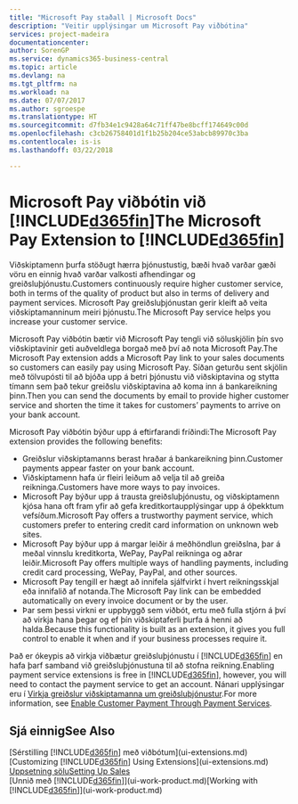```yaml
---
title: "Microsoft Pay staðall | Microsoft Docs"
description: "Veitir upplýsingar um Microsoft Pay viðbótina"
services: project-madeira
documentationcenter: 
author: SorenGP
ms.service: dynamics365-business-central
ms.topic: article
ms.devlang: na
ms.tgt_pltfrm: na
ms.workload: na
ms.date: 07/07/2017
ms.author: sgroespe
ms.translationtype: HT
ms.sourcegitcommit: d7fb34e1c9428a64c71ff47be8bcff174649c00d
ms.openlocfilehash: c3cb26758401d1f1b25b204ce53abcb89970c3ba
ms.contentlocale: is-is
ms.lasthandoff: 03/22/2018

---
```

# <a name="the-microsoft-pay-extension-to-included365finincludesd365finlongmdmd"></a><span data-ttu-id="c9398-103">Microsoft Pay viðbótin við [!INCLUDE[d365fin](includes/d365fin_long_md.md)]</span><span class="sxs-lookup"><span data-stu-id="c9398-103">The Microsoft Pay Extension to [!INCLUDE[d365fin](includes/d365fin_long_md.md)]</span></span>
<span data-ttu-id="c9398-104">Viðskiptamenn þurfa stöðugt hærra þjónustustig, bæði hvað varðar gæði vöru en einnig hvað varðar valkosti afhendingar og greiðsluþjónustu.</span><span class="sxs-lookup"><span data-stu-id="c9398-104">Customers continuously require higher customer service, both in terms of the quality of product but also in terms of delivery and payment services.</span></span> <span data-ttu-id="c9398-105">Microsoft Pay greiðsluþjónustan gerir kleift að veita viðskiptamanninum meiri þjónustu.</span><span class="sxs-lookup"><span data-stu-id="c9398-105">The Microsoft Pay service helps you increase your customer service.</span></span>

<span data-ttu-id="c9398-106">Microsoft Pay viðbótin bætir við Microsoft Pay tengli við söluskjölin þín svo viðskiptavinir geti auðveldlega borgað með því að nota Microsoft Pay.</span><span class="sxs-lookup"><span data-stu-id="c9398-106">The Microsoft Pay extension adds a Microsoft Pay link to your sales documents so customers can easily pay using Microsoft Pay.</span></span> <span data-ttu-id="c9398-107">Síðan geturðu sent skjölin með tölvupósti til að bjóða upp á betri þjónustu við viðskiptavina og stytta tímann sem það tekur greiðslu viðskiptavina að koma inn á bankareikning þinn.</span><span class="sxs-lookup"><span data-stu-id="c9398-107">Then you can send the documents by email to provide higher customer service and shorten the time it takes for customers’ payments to arrive on your bank account.</span></span>

<span data-ttu-id="c9398-108">Microsoft Pay viðbótin býður upp á eftirfarandi fríðindi:</span><span class="sxs-lookup"><span data-stu-id="c9398-108">The Microsoft Pay extension provides the following benefits:</span></span>
- <span data-ttu-id="c9398-109">Greiðslur viðskiptamanns berast hraðar á bankareikning þinn.</span><span class="sxs-lookup"><span data-stu-id="c9398-109">Customer payments appear faster on your bank account.</span></span>
- <span data-ttu-id="c9398-110">Viðskiptamenn hafa úr fleiri leiðum að velja til að greiða reikninga.</span><span class="sxs-lookup"><span data-stu-id="c9398-110">Customers have more ways to pay invoices.</span></span>
- <span data-ttu-id="c9398-111">Microsoft Pay býður upp á trausta greiðsluþjónustu, og viðskiptamenn kjósa hana oft fram yfir að gefa kreditkortaupplýsingar upp á óþekktum vefsíðum.</span><span class="sxs-lookup"><span data-stu-id="c9398-111">Microsoft Pay offers a trustworthy payment service, which customers prefer to entering credit card information on unknown web sites.</span></span>
- <span data-ttu-id="c9398-112">Microsoft Pay býður upp á margar leiðir á meðhöndlun greiðslna, þar á meðal vinnslu kreditkorta, WePay, PayPal reikninga og aðrar leiðir.</span><span class="sxs-lookup"><span data-stu-id="c9398-112">Microsoft Pay offers multiple ways of handling payments, including credit card processing, WePay, PayPal, and other sources.</span></span>
- <span data-ttu-id="c9398-113">Microsoft Pay tengill er hægt að innifela sjálfvirkt í hvert reikningsskjal eða innifalið af notanda.</span><span class="sxs-lookup"><span data-stu-id="c9398-113">The Microsoft Pay link can be embedded automatically on every invoice document or by the user.</span></span>
- <span data-ttu-id="c9398-114">Þar sem þessi virkni er uppbyggð sem viðbót, ertu með fulla stjórn á því að virkja hana þegar og ef þín viðskiptaferli þurfa á henni að halda.</span><span class="sxs-lookup"><span data-stu-id="c9398-114">Because this functionality is built as an extension, it gives you full control to enable it when and if your business processes require it.</span></span>

<span data-ttu-id="c9398-115">Það er ókeypis að virkja viðbætur greiðsluþjónustu í [!INCLUDE[d365fin](includes/d365fin_md.md)] en hafa þarf samband við greiðsluþjónustuna til að stofna reikning.</span><span class="sxs-lookup"><span data-stu-id="c9398-115">Enabling payment service extensions is free in [!INCLUDE[d365fin](includes/d365fin_md.md)], however, you will need to contact the payment service to get an account.</span></span> <span data-ttu-id="c9398-116">Nánari upplýsingar eru í [Virkja greiðslur viðskiptamanna um greiðsluþjónustur](sales-how-enable-payment-service-extensions.md).</span><span class="sxs-lookup"><span data-stu-id="c9398-116">For more information, see [Enable Customer Payment Through Payment Services](sales-how-enable-payment-service-extensions.md).</span></span>

## <a name="see-also"></a><span data-ttu-id="c9398-117">Sjá einnig</span><span class="sxs-lookup"><span data-stu-id="c9398-117">See Also</span></span>
<span data-ttu-id="c9398-118">[Sérstilling [!INCLUDE[d365fin](includes/d365fin_md.md)] með viðbótum](ui-extensions.md)</span><span class="sxs-lookup"><span data-stu-id="c9398-118">[Customizing [!INCLUDE[d365fin](includes/d365fin_md.md)] Using Extensions](ui-extensions.md)</span></span>  
[<span data-ttu-id="c9398-119">Uppsetning sölu</span><span class="sxs-lookup"><span data-stu-id="c9398-119">Setting Up Sales</span></span>](sales-setup-sales.md)  
<span data-ttu-id="c9398-120">[Unnið með [!INCLUDE[d365fin](includes/d365fin_md.md)]](ui-work-product.md)</span><span class="sxs-lookup"><span data-stu-id="c9398-120">[Working with [!INCLUDE[d365fin](includes/d365fin_md.md)]](ui-work-product.md)</span></span>

